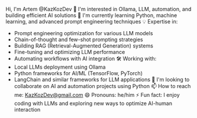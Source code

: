Hi, I'm Artem @KazKozDev
👀 I'm interested in Ollama, LLM, automation, and building efficient AI solutions
🌱 I'm currently learning Python, machine learning, and advanced prompt engineering techniques
💡 Expertise in:
- Prompt engineering optimization for various LLM models
- Chain-of-thought and few-shot prompting strategies
- Building RAG (Retrieval-Augmented Generation) systems
- Fine-tuning and optimizing LLM performance
- Automating workflows with AI integration
🛠️ Working with:
- Local LLMs deployment using Ollama
- Python frameworks for AI/ML (TensorFlow, PyTorch)
- LangChain and similar frameworks for LLM applications
💞️ I'm looking to collaborate on AI and automation projects using Python
📫 How to reach me: KazKozDev@gmail.com
😄 Pronouns: he/him
⚡ Fun fact: I enjoy coding with LLMs and exploring new ways to optimize AI-human interaction


<!---
KazKozDev/KazKozDev is a ✨ special ✨ repository because its `README.md` (this file) appears on your GitHub profile.
You can click the Preview link to take a look at your changes.
--->​​​​​​​​​​​​​​​​
